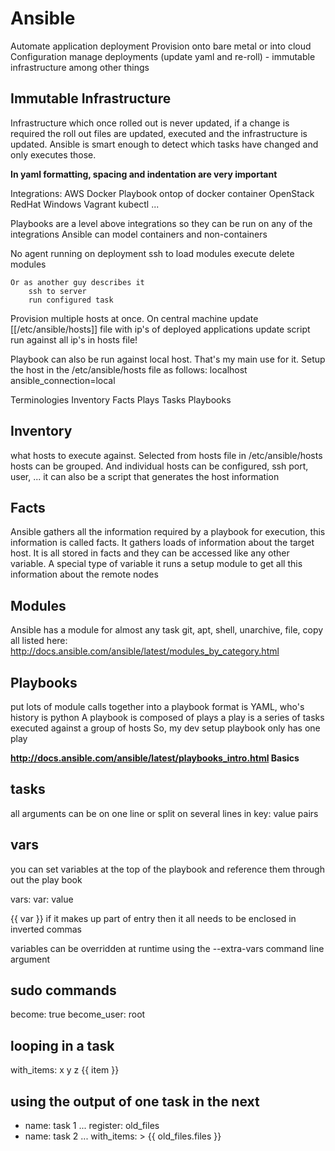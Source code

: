 # Ansible

Automate application deployment
Provision onto bare metal or into cloud
Configuration manage deployments (update yaml and re-roll) - immutable infrastructure
among other things

## Immutable Infrastructure

Infrastructure which once rolled out is never updated, if a change is required the roll out files are updated, executed and the infrastructure is updated.
Ansible is smart enough to detect which tasks have changed and only executes those.

**In yaml formatting, spacing and indentation are very important**

Integrations:
	AWS
	Docker
		Playbook ontop of docker container
	OpenStack
	RedHat
	Windows
	Vagrant
	kubectl
	...

Playbooks are a level above integrations so they can be run on any of the integrations
Ansible can model containers and non-containers

No agent running on deployment
	ssh to
	load modules
	execute
	delete modules

	Or as another guy describes it
		ssh to server
		run configured task

Provision multiple hosts at once.
	On central machine update [[/etc/ansible/hosts]] file with ip's of deployed applications
	update script
	run against all ip's in hosts file!

Playbook can also be run against local host. That's my main use for it.
	Setup the host in the /etc/ansible/hosts file as follows:
		localhost ansible_connection=local

Terminologies
	Inventory
	Facts
	Plays
	Tasks
	Playbooks

## Inventory

what hosts to execute against.
Selected from hosts file in /etc/ansible/hosts
hosts can be grouped.
And individual hosts can be configured, ssh port, user, ...
it can also be a script that generates the host information

## Facts

Ansible gathers all the information required by a playbook for execution, this information is called facts.
It gathers loads of information about the target host.
It is all stored in facts and they can be accessed like any other variable.
A special type of variable
it runs a setup module to get all this information about the remote nodes

## Modules

Ansible has a module for almost any task
	git, apt, shell, unarchive, file, copy
	all listed here: http://docs.ansible.com/ansible/latest/modules_by_category.html

## Playbooks

put lots of module calls together into a playbook
format is YAML, who's history is python
A playbook is composed of plays
	a play is a series of tasks executed against a group of hosts
	So, my dev setup playbook only has one play

**http://docs.ansible.com/ansible/latest/playbooks_intro.html Basics**

## tasks
all arguments can be on one line or split on several lines in key: value pairs

## vars

you can set variables at the top of the playbook and reference them through out the play book

  vars:
    var: value

{{ var }}
if it makes up part of entry then it all needs to be enclosed in inverted commas

variables can be overridden at runtime using the --extra-vars command line argument

## sudo commands

  become: true
  become_user: root

## looping in a task

  with_items:
    x
    y
    z
  {{ item }}

## using the output of one task in the next

- name: task 1
	...
	register: old_files
- name: task 2
	...
	with_items: >
		{{
			old_files.files
		}}
